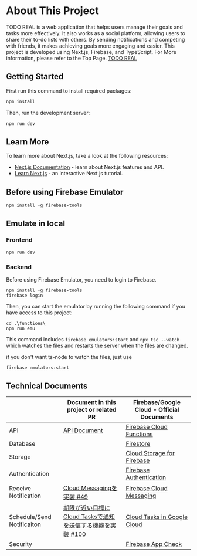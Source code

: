 # About This Project
TODO REAL is a web application that helps users manage their goals and tasks more effectively. It also works as a social platform, allowing users to share their to-do lists with others. By sending notifications and competing with friends, it makes achieving goals more engaging and easier.
This project is developed using Next.js, Firebase, and TypeScript.
For More information, please refer to the Top Page.
[TODO REAL](https://todo-real-c28fa.web.app/)

## Getting Started
First run this command to install required packages:

```bash
npm install
```

Then, run the development server:

```bash
npm run dev
```

## Learn More
To learn more about Next.js, take a look at the following resources:

- [Next.js Documentation](https://nextjs.org/docs) - learn about Next.js features and API.
- [Learn Next.js](https://nextjs.org/learn) - an interactive Next.js tutorial.

## Before using Firebase Emulator
```
npm install -g firebase-tools
```

## Emulate in local
### Frontend
```
npm run dev
```

### Backend
Before using Firebase Emulator, you need to login to Firebase.
```
npm install -g firebase-tools
firebase login
```

Then, you can start the emulator by running the following command if you have access to this project:
```
cd .\functions\
npm run emu
```
This command includes `firebase emulators:start` and `npx tsc --watch` which watches the files and restarts the server when the files are changed.

if you don't want ts-node to watch the files, just use
```
firebase emulators:start
```

## Technical Documents
||Document in this project or related PR|Firebase/Google Cloud - Official Documents|
|-|-|-|
|API|[API Document](./Documents/API.md)|[Firebase Cloud Functions](https://firebase.google.com/docs/functions)|
|Database||[Firestore](https://firebase.google.com/docs/firestore)|
|Storage||[Cloud Storage for Firebase](https://firebase.google.com/docs/storage)|
|Authentication||[Firebase Authentication](https://firebase.google.com/docs/auth)|
|Receive Notification|[Cloud Messagingを実装 #49](https://github.com/MurakawaTakuya/todo-real/pull/49)|[Firebase Cloud Messaging](https://firebase.google.com/docs/cloud-messaging/)|
|Schedule/Send Notificaiton|[期限が近い目標にCloud Tasksで通知を送信する機能を実装 #100](https://github.com/MurakawaTakuya/todo-real/pull/100)|[Cloud Tasks in Google Cloud](https://cloud.google.com/tasks/docs)|
|Security||[Firebase App Check](https://firebase.google.com/docs/app-check)|

